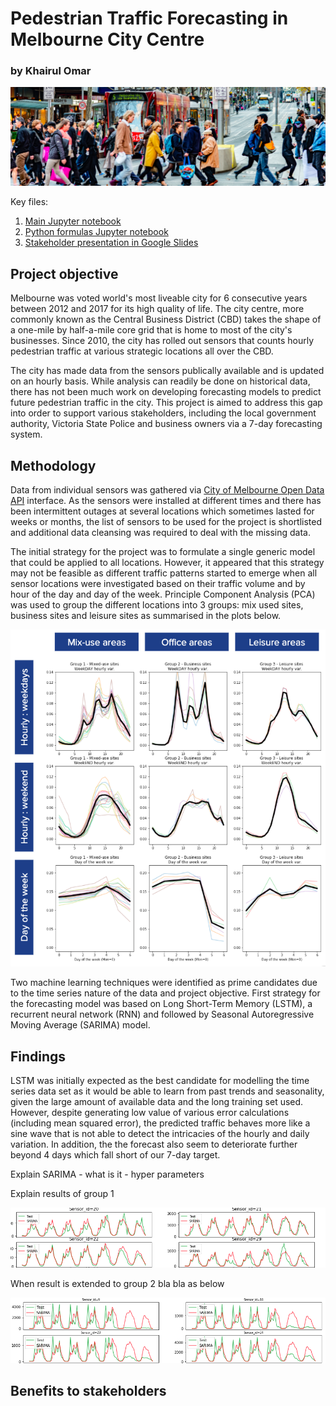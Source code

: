 # Pedestrian Traffic Forecasting in Melbourne City Centre
### by Khairul Omar

<img src="/images/pedestrians.png">

Key files:
1. <a href="https://github.com/khairulomar/Melbourne_pedestrian/blob/master/Melbourne_pedestrian.ipynb">Main Jupyter notebook</a>
2. <a href="https://github.com/khairulomar/Melbourne_pedestrian/blob/master/library.py">Python formulas Jupyter notebook</a>
1. <a href="https://docs.google.com/presentation/d/1mdEAQ9iz1uUEMc6Xku6apKgG_EvlaO9VxIGmaZn40FA/edit?usp=sharing">Stakeholder presentation in Google Slides</a>

## Project objective
Melbourne was voted world's most liveable city for 6 consecutive years between 2012 and 2017 for its high quality of life. The city centre, more commonly known as the Central Business District (CBD) takes the shape of a one-mile by half-a-mile core grid that is home to most of the city's businesses. Since 2010, the city has rolled out sensors that counts hourly pedestrian traffic at various strategic locations all over the CBD.
<p>
The city has made data from the sensors publically available and is updated on an hourly basis. While analysis can readily be done on historical data, there has not been much work on developing forecasting models to predict future pedestrian traffic in the city. This project is aimed to address this gap into order to support various stakeholders, including the local government authority, Victoria State Police and business owners via a 7-day forecasting system.

## Methodology
Data from individual sensors was gathered via <a href="https://dev.socrata.com/foundry/data.melbourne.vic.gov.au/b2ak-trbp"> City of Melbourne Open Data API</a> interface. As the sensors were installed at different times and there has been intermittent outages at several locations which sometimes lasted for weeks or months, the list of sensors to be used for the project is shortlisted and additional data cleansing was required to deal with the missing data.

The initial strategy for the project was to formulate a single generic model that could be applied to all locations. However, it appeared that this strategy may not be feasible as different traffic patterns started to emerge when all sensor locations were investigated based on their traffic volume and by hour of the day and day of the week. Principle Component Analysis (PCA) was used to group the different locations into 3 groups: mix used sites, business sites and leisure sites as summarised in the plots below.

<img src="/images/EDA_groups.png">

Two machine learning techniques were identified as prime candidates due to the time series nature of the data and project objective. First strategy for the forecasting model was based on Long Short-Term Memory (LSTM), a recurrent neural network (RNN) and followed by Seasonal Autoregressive Moving Average (SARIMA) model.

## Findings
LSTM was initially expected as the best candidate for modelling the time series data set as it would be able to learn from past trends and seasonality, given the large amount of available data and the long training set used. However, despite generating low value of various error calculations (including mean squared error), the predicted traffic behaves more like a sine wave that is not able to detect the intricacies of the hourly and daily variation. In addition, the the forecast also seem to deteriorate further beyond 4 days which fall short of our 7-day target.
<p>
Explain SARIMA - what is it - hyper parameters
<p>
Explain results of group 1
<p>
<img src="/images/SARIMA_group1.png">
<p>
When result is extended to group 2 bla bla as below
<p>
<img src="/images/SARIMA_group2.png">

## Benefits to stakeholders
